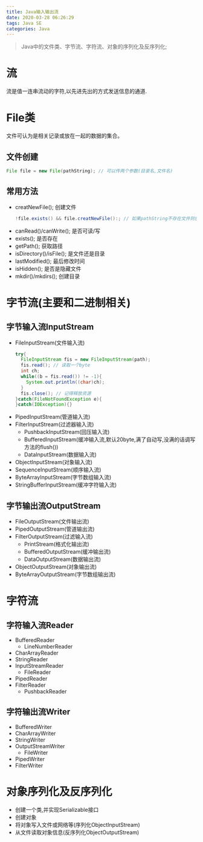 ```yaml
---
title: Java输入输出流
date: 2020-03-28 06:26:29
tags: Java SE
categories: Java
---
```

>Java中的文件类、字节流、字符流、对象的序列化及反序列化;

<!--more-->

# 流
流是值一连串流动的字符,以先进先出的方式发送信息的通道.

# File类
文件可认为是相关记录或放在一起的数据的集合。

## 文件创建
```java
File file = new File(pathString); // 可以传两个参数(目录名,文件名)
```

## 常用方法
- creatNewFile(); 创建文件
  ```java
  !file.exists() && file.creatNewFile():; // 如果pathString不存在文件则创建
  ```
- canRead()/canWrite(); 是否可读/写
- exists(); 是否存在
- getPath(); 获取路径
- isDirectory()/isFile(); 是文件还是目录
- lastModified(); 最后修改时间
- isHidden(); 是否是隐藏文件
- mkdir()/mkdirs(); 创建目录


# 字节流(主要和二进制相关)
## 字节输入流InputStream
- FileInputStream(文件输入流)
  ```java
  try{
    FileInputStream fis = new FileInputStream(path);
    fis.read(); // 读取一个byte
    int ch;
    while((b = fis.read()) != -1){
      System.out.println((char)ch);
    }
    fis.close(); // 记得释放资源
  }catch(FileNotFoundException e){
  }catch(IOException){}
  
  ```
- PipedInputStream(管道输入流)
- FilterInputStream(过滤器输入流)
  * PushbackInputStream(回压输入流)
  * BufferedInputStream(缓冲输入流,默认20byte,满了自动写,没满的话调写方法的flush())
  * DataInputStream(数据输入流)
- ObjectInputStream(对象输入流)
- SequenceInputStream(顺序输入流)
- ByteArrayInputStream(字节数组输入流)
- StringBufferInputStream(缓冲字符输入流)

## 字节输出流OutputStream
- FileOutputStream(文件输出流)
- PipedOutputStream(管道输出流)
- FilterOutputStream(过滤输入流)
  * PrintStream(格式化输出流)
  * BufferedOutputStream(缓冲输出流)
  * DataOutputStream(数据输出流)
- ObjectOutputStream(对象输出流)
- ByteArrayOutputStream(字节数组输出流)

# 字符流
## 字符输入流Reader
- BufferedReader
  * LineNumberReader
- CharArrayReader
- StringReader
- InputStreamReader
  * FileReader
- PipedReader
- FilterReader
  * PushbackReader
  
## 字符输出流Writer
- BufferedWriter
- CharArrayWriter
- StringWriter
- OutputStreamWriter
  * FileWriter
- PipedWriter
- FilterWriter

# 对象序列化及反序列化
- 创建一个类,并实现Serializable接口
- 创建对象
- 将对象写入文件或网络等(序列化ObjectInputStream)
- 从文件读取对象信息(反序列化ObjectOutputStream)

